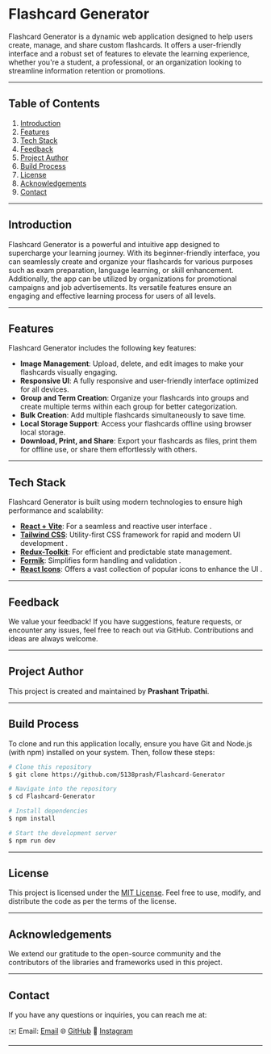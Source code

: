 # Flashcard Generator

Flashcard Generator is a dynamic web application designed to help users create, manage, and share custom flashcards. It offers a user-friendly interface and a robust set of features to elevate the learning experience, whether you're a student, a professional, or an organization looking to streamline information retention or promotions.

---

## Table of Contents
1. [Introduction](#introduction)
2. [Features](#features)
3. [Tech Stack](#tech-stack)
4. [Feedback](#feedback)
5. [Project Author](#project-author)
6. [Build Process](#build-process)
7. [License](#license)
8. [Acknowledgements](#acknowledgements)
9. [Contact](#contact)

---

## Introduction
Flashcard Generator is a powerful and intuitive app designed to supercharge your learning journey. With its beginner-friendly interface, you can seamlessly create and organize your flashcards for various purposes such as exam preparation, language learning, or skill enhancement. Additionally, the app can be utilized by organizations for promotional campaigns and job advertisements. Its versatile features ensure an engaging and effective learning process for users of all levels.

---

## Features
Flashcard Generator includes the following key features:

- **Image Management**: Upload, delete, and edit images to make your flashcards visually engaging.
- **Responsive UI**: A fully responsive and user-friendly interface optimized for all devices.
- **Group and Term Creation**: Organize your flashcards into groups and create multiple terms within each group for better categorization.
- **Bulk Creation**: Add multiple flashcards simultaneously to save time.
- **Local Storage Support**: Access your flashcards offline using browser local storage.
- **Download, Print, and Share**: Export your flashcards as files, print them for offline use, or share them effortlessly with others.

---

## Tech Stack
Flashcard Generator is built using modern technologies to ensure high performance and scalability:

- **[React + Vite](https://vite.dev/)**: For a seamless and reactive user interface .
- **[Tailwind CSS](https://tailwindcss.com/)**: Utility-first CSS framework for rapid and modern UI development .
- **[Redux-Toolkit](https://redux-toolkit.js.org/introduction/getting-started)**: For efficient and predictable state management.
- **[Formik](https://formik.org/docs/overview)**: Simplifies form handling and validation .
- **[React Icons](https://react-icons.github.io/react-icons/)**: Offers a vast collection of popular icons to enhance the UI .

---

## Feedback
We value your feedback! If you have suggestions, feature requests, or encounter any issues, feel free to reach out via GitHub. Contributions and ideas are always welcome.

---

## Project Author
This project is created and maintained by **Prashant Tripathi**.

---

## Build Process
To clone and run this application locally, ensure you have Git and Node.js (with npm) installed on your system. Then, follow these steps:

```bash
# Clone this repository
$ git clone https://github.com/5138prash/Flashcard-Generator

# Navigate into the repository
$ cd Flashcard-Generator

# Install dependencies
$ npm install

# Start the development server
$ npm run dev
```

---

## License
This project is licensed under the [MIT License](LICENSE). Feel free to use, modify, and distribute the code as per the terms of the license.

---

## Acknowledgements
We extend our gratitude to the open-source community and the contributors of the libraries and frameworks used in this project.

---

## Contact
If you have any questions or inquiries, you can reach me at:

✉️ Email: [Email](prashanttripathi1310@gmail.com)  🌐 [GitHub](https://github.com/5138prash)  📸 [Instagram](https://www.instagram.com/prsanttripathi/)

---

